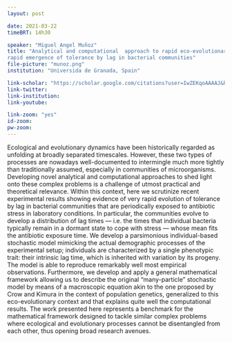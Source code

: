 ```yaml
---
layout: post

date: 2021-03-22
timeBRT: 14h30

speaker: "Miguel Angel Muñoz"
title: "Analytical and computational  approach to rapid eco-evolutionary dynamics:
rapid emergence of tolerance by lag in bacterial communities"
file-picture: "munoz.png"
institution: "Universida de Granada, Spain"

link-scholar: "https://scholar.google.com/citations?user=IwZEKqoAAAAJ&hl=en"
link-twitter: 
link-institution:
link-youtube:

link-zoom: "yes"
id-zoom: 
pw-zoom: 
---
```


Ecological and evolutionary dynamics have been historically regarded as unfolding at broadly separated timescales.  However, these two types of processes are nowadays well-documented to intermingle much more tightly than traditionally assumed, especially in communities of microorganisms. Developing novel analytical and computational approaches to shed light onto these complex problems is a challenge of utmost practical and theoretical relevance. Within this context, here we scrutinize recent experimental results showing evidence of very rapid evolution of tolerance by lag in bacterial communities that are periodically exposed to antibiotic stress in laboratory conditions.  In particular, the communities evolve to develop a distribution of lag times — i.e. the times that individual bacteria typically remain in a dormant state to cope with stress — whose mean fits the antibiotic exposure time.  We develop a parsimonious individual-based stochastic model mimicking the actual demographic processes of the experimental setup; individuals are characterized by a single phenotypic trait: their intrinsic lag time, which is inherited with variation by its progeny. The model is able to reproduce remarkably well most empirical observations. Furthermore, we develop and apply a general mathematical framework allowing us to describe the original “many-particle” stochastic model by means of a macroscopic equation akin to the one proposed by Crow and Kimura in the context of population genetics, generalized to this eco-evolutionary context and that explains quite well the computational results. The work presented here represents a benchmark for the mathematical framework designed to tackle similar complex problems where ecological and evolutionary processes cannot be disentangled from each other, thus opening broad research avenues. 
